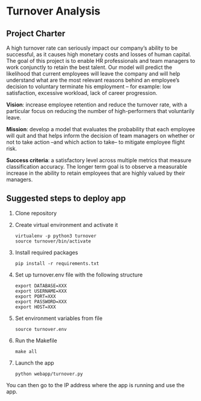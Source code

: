 # Turnover Analysis

## Project Charter
A high turnover rate can seriously impact our company’s ability to be successful, as it causes high monetary costs and losses of human capital. The goal of this project is to enable HR professionals and team managers to work conjunctly to retain the best talent. Our model will predict the likelihood that current employees will leave the company and will help understand what are the most relevant reasons behind an employee’s decision to voluntary terminate his employment – for example: low satisfaction, excessive workload, lack of career progression.

**Vision**: increase employee retention and reduce the turnover rate, with a particular focus on reducing the number of high-performers that voluntarily leave.    

**Mission**: develop a model that evaluates the probability that each employee will quit and that helps inform the decision of team managers on whether or not to take action –and which action to take– to mitigate employee flight risk.    

**Success criteria**: a satisfactory level across multiple metrics that measure classification accuracy. The longer term goal is to observe a measurable increase in the ability to retain employees that are highly valued by their managers.

 
## Suggested steps to deploy app

1. Clone repository

2. Create virtual environment and activate it

    ```
    virtualenv -p python3 turnover
    source turnover/bin/activate
    ```
    

3. Install required packages 

    ```
    pip install -r requirements.txt
    ```

4. Set up turnover.env file with the following structure

    ```
    export DATABASE=XXX
    export USERNAME=XXX
    export PORT=XXX
    export PASSWORD=XXX
    export HOST=XXX
    ```

5. Set environment variables from file

    ```
    source turnover.env
    ```

6. Run the Makefile 

    ```
    make all
    ```

7. Launch the app

    ```
    python webapp/turnover.py
    ```

You can then go to the IP address where the app is running and use the app.